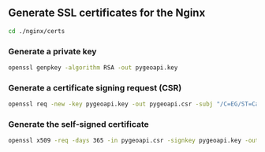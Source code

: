 ## Generate SSL certificates for the Nginx

```bash
cd ./nginx/certs
```

### Generate a private key

```bash
openssl genpkey -algorithm RSA -out pygeoapi.key
```

### Generate a certificate signing request (CSR)

```bash
openssl req -new -key pygeoapi.key -out pygeoapi.csr -subj "/C=EG/ST=Cairo/L=Cairo/O=Pygeoapi/OU=IT Department/CN=\*.pygeoapi.local"
```

### Generate the self-signed certificate

```bash
openssl x509 -req -days 365 -in pygeoapi.csr -signkey pygeoapi.key -out pygeoapi.crt
```
